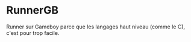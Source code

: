 # RunnerGB
Runner sur Gameboy parce que les langages haut niveau (comme le C), c'est pour trop facile.

